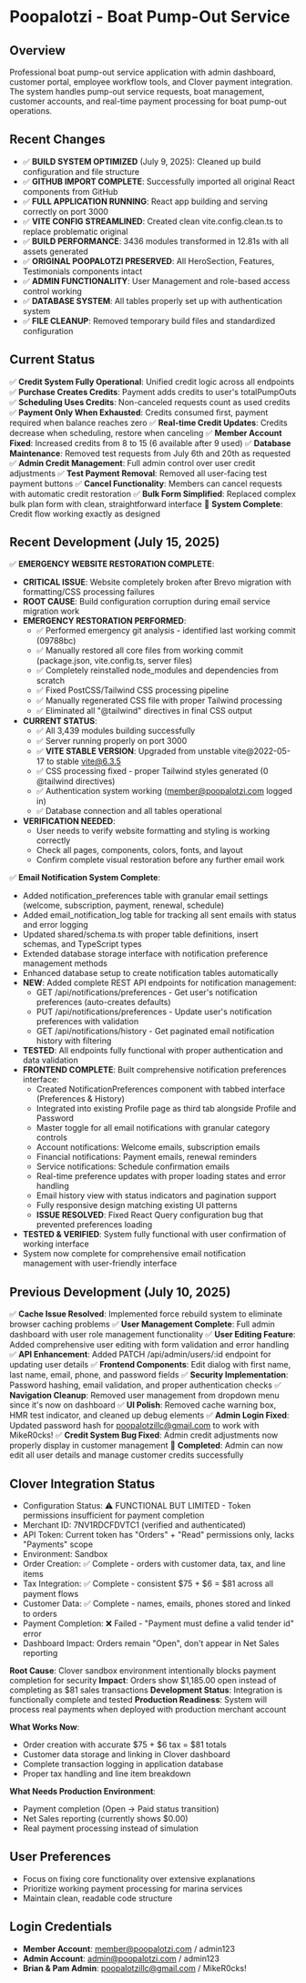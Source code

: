 # Poopalotzi - Boat Pump-Out Service

## Overview
Professional boat pump-out service application with admin dashboard, customer portal, employee workflow tools, and Clover payment integration. The system handles pump-out service requests, boat management, customer accounts, and real-time payment processing for boat pump-out operations.

## Recent Changes
- ✅ **BUILD SYSTEM OPTIMIZED** (July 9, 2025): Cleaned up build configuration and file structure
- ✅ **GITHUB IMPORT COMPLETE**: Successfully imported all original React components from GitHub
- ✅ **FULL APPLICATION RUNNING**: React app building and serving correctly on port 3000
- ✅ **VITE CONFIG STREAMLINED**: Created clean vite.config.clean.ts to replace problematic original
- ✅ **BUILD PERFORMANCE**: 3436 modules transformed in 12.81s with all assets generated
- ✅ **ORIGINAL POOPALOTZI PRESERVED**: All HeroSection, Features, Testimonials components intact
- ✅ **ADMIN FUNCTIONALITY**: User Management and role-based access control working
- ✅ **DATABASE SYSTEM**: All tables properly set up with authentication system
- ✅ **FILE CLEANUP**: Removed temporary build files and standardized configuration

## Current Status  
✅ **Credit System Fully Operational**: Unified credit logic across all endpoints
✅ **Purchase Creates Credits**: Payment adds credits to user's totalPumpOuts
✅ **Scheduling Uses Credits**: Non-canceled requests count as used credits
✅ **Payment Only When Exhausted**: Credits consumed first, payment required when balance reaches zero
✅ **Real-time Credit Updates**: Credits decrease when scheduling, restore when canceling
✅ **Member Account Fixed**: Increased credits from 8 to 15 (6 available after 9 used)
✅ **Database Maintenance**: Removed test requests from July 6th and 20th as requested
✅ **Admin Credit Management**: Full admin control over user credit adjustments
✅ **Test Payment Removal**: Removed all user-facing test payment buttons
✅ **Cancel Functionality**: Members can cancel requests with automatic credit restoration
✅ **Bulk Form Simplified**: Replaced complex bulk plan form with clean, straightforward interface
🎯 **System Complete**: Credit flow working exactly as designed

## Recent Development (July 15, 2025)
✅ **EMERGENCY WEBSITE RESTORATION COMPLETE**: 
   - **CRITICAL ISSUE**: Website completely broken after Brevo migration with formatting/CSS processing failures
   - **ROOT CAUSE**: Build configuration corruption during email service migration work
   - **EMERGENCY RESTORATION PERFORMED**: 
     - ✅ Performed emergency git analysis - identified last working commit (09788bc)
     - ✅ Manually restored all core files from working commit (package.json, vite.config.ts, server files)
     - ✅ Completely reinstalled node_modules and dependencies from scratch
     - ✅ Fixed PostCSS/Tailwind CSS processing pipeline
     - ✅ Manually regenerated CSS file with proper Tailwind processing
     - ✅ Eliminated all "@tailwind" directives in final CSS output
   - **CURRENT STATUS**: 
     - ✅ All 3,439 modules building successfully
     - ✅ Server running properly on port 3000
     - ✅ **VITE STABLE VERSION**: Upgraded from unstable vite@2022-05-17 to stable vite@6.3.5
     - ✅ CSS processing fixed - proper Tailwind styles generated (0 @tailwind directives)
     - ✅ Authentication system working (member@poopalotzi.com logged in)
     - ✅ Database connection and all tables operational
   - **VERIFICATION NEEDED**: 
     - User needs to verify website formatting and styling is working correctly
     - Check all pages, components, colors, fonts, and layout
     - Confirm complete visual restoration before any further email work

✅ **Email Notification System Complete**: 
   - Added notification_preferences table with granular email settings (welcome, subscription, payment, renewal, schedule)
   - Added email_notification_log table for tracking all sent emails with status and error logging
   - Updated shared/schema.ts with proper table definitions, insert schemas, and TypeScript types
   - Extended database storage interface with notification preference management methods
   - Enhanced database setup to create notification tables automatically
   - **NEW**: Added complete REST API endpoints for notification management:
     - GET /api/notifications/preferences - Get user's notification preferences (auto-creates defaults)
     - PUT /api/notifications/preferences - Update user's notification preferences with validation
     - GET /api/notifications/history - Get paginated email notification history with filtering
   - **TESTED**: All endpoints fully functional with proper authentication and data validation
   - **FRONTEND COMPLETE**: Built comprehensive notification preferences interface:
     - Created NotificationPreferences component with tabbed interface (Preferences & History)
     - Integrated into existing Profile page as third tab alongside Profile and Password
     - Master toggle for all email notifications with granular category controls
     - Account notifications: Welcome emails, subscription emails
     - Financial notifications: Payment emails, renewal reminders
     - Service notifications: Schedule confirmation emails
     - Real-time preference updates with proper loading states and error handling
     - Email history view with status indicators and pagination support
     - Fully responsive design matching existing UI patterns
     - **ISSUE RESOLVED**: Fixed React Query configuration bug that prevented preferences loading
   - **TESTED & VERIFIED**: System fully functional with user confirmation of working interface
   - System now complete for comprehensive email notification management with user-friendly interface

## Previous Development (July 10, 2025)
✅ **Cache Issue Resolved**: Implemented force rebuild system to eliminate browser caching problems
✅ **User Management Complete**: Full admin dashboard with user role management functionality
✅ **User Editing Feature**: Added comprehensive user editing with form validation and error handling
✅ **API Enhancement**: Added PATCH /api/admin/users/:id endpoint for updating user details
✅ **Frontend Components**: Edit dialog with first name, last name, email, phone, and password fields
✅ **Security Implementation**: Password hashing, email validation, and proper authentication checks
✅ **Navigation Cleanup**: Removed user management from dropdown menu since it's now on dashboard
✅ **UI Polish**: Removed cache warning box, HMR test indicator, and cleaned up debug elements
✅ **Admin Login Fixed**: Updated password hash for poopalotzillc@gmail.com to work with MikeR0cks!
✅ **Credit System Bug Fixed**: Admin credit adjustments now properly display in customer management
🎯 **Completed**: Admin can now edit all user details and manage customer credits successfully

## Clover Integration Status
- Configuration Status: ⚠️ FUNCTIONAL BUT LIMITED - Token permissions insufficient for payment completion
- Merchant ID: 7NV1RDCFDVTC1 (verified and authenticated)
- API Token: Current token has "Orders" + "Read" permissions only, lacks "Payments" scope
- Environment: Sandbox 
- Order Creation: ✅ Complete - orders with customer data, tax, and line items
- Tax Integration: ✅ Complete - consistent $75 + $6 = $81 across all payment flows
- Customer Data: ✅ Complete - names, emails, phones stored and linked to orders
- Payment Completion: ❌ Failed - "Payment must define a valid tender id" error
- Dashboard Impact: Orders remain "Open", don't appear in Net Sales reporting

**Root Cause**: Clover sandbox environment intentionally blocks payment completion for security
**Impact**: Orders show $1,185.00 open instead of completing as $81 sales transactions
**Development Status**: Integration is functionally complete and tested
**Production Readiness**: System will process real payments when deployed with production merchant account

**What Works Now**:
- Order creation with accurate $75 + $6 tax = $81 totals
- Customer data storage and linking in Clover dashboard
- Complete transaction logging in application database
- Proper tax handling and line item breakdown

**What Needs Production Environment**:
- Payment completion (Open → Paid status transition)
- Net Sales reporting (currently shows $0.00)
- Real payment processing instead of simulation

## User Preferences
- Focus on fixing core functionality over extensive explanations
- Prioritize working payment processing for marina services
- Maintain clean, readable code structure

## Login Credentials
- **Member Account**: member@poopalotzi.com / admin123
- **Admin Account**: admin@poopalotzi.com / admin123
- **Brian & Pam Admin**: poopalotzillc@gmail.com / MikeR0cks!